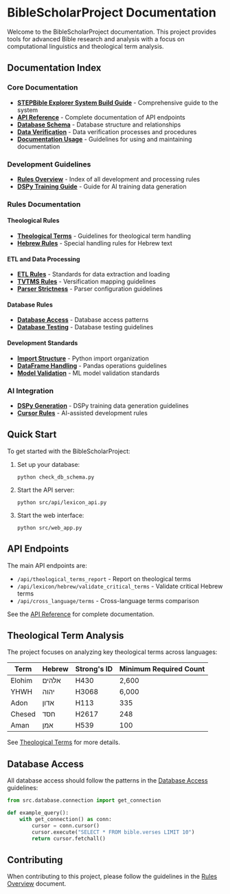 # BibleScholarProject Documentation

Welcome to the BibleScholarProject documentation. This project provides tools for advanced Bible research and analysis with a focus on computational linguistics and theological term analysis.

## Documentation Index

### Core Documentation

- [**STEPBible Explorer System Build Guide**](STEPBible_Explorer_System_Build_Guide.md) - Comprehensive guide to the system
- [**API Reference**](API_REFERENCE.md) - Complete documentation of API endpoints
- [**Database Schema**](DATABASE_SCHEMA.md) - Database structure and relationships
- [**Data Verification**](DATA_VERIFICATION.md) - Data verification processes and procedures
- [**Documentation Usage**](rules/documentation_usage.md) - Guidelines for using and maintaining documentation

### Development Guidelines

- [**Rules Overview**](rules/README.md) - Index of all development and processing rules
- [**DSPy Training Guide**](dspy_training_guide.md) - Guide for AI training data generation

### Rules Documentation

#### Theological Rules
- [**Theological Terms**](rules/theological_terms.md) - Guidelines for theological term handling
- [**Hebrew Rules**](rules/hebrew_rules.md) - Special handling rules for Hebrew text

#### ETL and Data Processing
- [**ETL Rules**](rules/etl_rules.md) - Standards for data extraction and loading
- [**TVTMS Rules**](rules/tvtms_rules.md) - Versification mapping guidelines
- [**Parser Strictness**](rules/parser_strictness.md) - Parser configuration guidelines

#### Database Rules
- [**Database Access**](rules/database_access.md) - Database access patterns
- [**Database Testing**](rules/db_test_skip.md) - Database testing guidelines

#### Development Standards
- [**Import Structure**](rules/import_structure.md) - Python import organization
- [**DataFrame Handling**](rules/dataframe_handling.md) - Pandas operations guidelines
- [**Model Validation**](rules/model_validation.md) - ML model validation standards

### AI Integration

- [**DSPy Generation**](rules/dspy_generation.md) - DSPy training data generation guidelines
- [**Cursor Rules**](./.cursor/rules/README.md) - AI-assisted development rules

## Quick Start

To get started with the BibleScholarProject:

1. Set up your database:
   ```
   python check_db_schema.py
   ```

2. Start the API server:
   ```
   python src/api/lexicon_api.py
   ```

3. Start the web interface:
   ```
   python src/web_app.py
   ```

## API Endpoints

The main API endpoints are:

- `/api/theological_terms_report` - Report on theological terms
- `/api/lexicon/hebrew/validate_critical_terms` - Validate critical Hebrew terms
- `/api/cross_language/terms` - Cross-language terms comparison

See the [API Reference](API_REFERENCE.md) for complete documentation.

## Theological Term Analysis

The project focuses on analyzing key theological terms across languages:

| Term | Hebrew | Strong's ID | Minimum Required Count |
|------|--------|-------------|------------------------|
| Elohim | אלהים | H430 | 2,600 |
| YHWH | יהוה | H3068 | 6,000 |
| Adon | אדון | H113 | 335 |
| Chesed | חסד | H2617 | 248 |
| Aman | אמן | H539 | 100 |

See [Theological Terms](rules/theological_terms.md) for more details.

## Database Access

All database access should follow the patterns in the [Database Access](rules/database_access.md) guidelines:

```python
from src.database.connection import get_connection

def example_query():
    with get_connection() as conn:
        cursor = conn.cursor()
        cursor.execute("SELECT * FROM bible.verses LIMIT 10")
        return cursor.fetchall()
```

## Contributing

When contributing to this project, please follow the guidelines in the [Rules Overview](rules/README.md) document. 